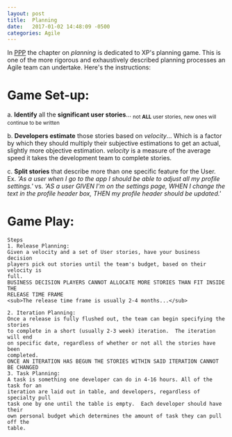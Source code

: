 ```yaml
---
layout: post
title:  Planning
date:   2017-01-02 14:48:09 -0500
categories: Agile
---
```


In [PPP](https://www.amazon.com/Software-Development-Principles-Patterns-Practices/dp/0135974445) the chapter on _planning_ is dedicated to XP's planning game.  This is one of the more rigorous and exhaustively described planning processes an Agile team can undertake.  Here's the instructions:

# Game Set-up:

a. **Identify** all the **significant user stories**...
<sub> not **ALL** user stories, new ones will continue to be written </sub> 

b. **Developers estimate** those stories based on _velocity_... Which is a factor by which they should multiply their subjective estimations to get an actual, slightly more objective estimation.
_velocity_ is a measure of the average speed it takes the development team to complete stories.  

c. **Split stories** that describe more than one specific feature for the User.
Ex.
_'As a user when I go to the app I should be able to adjust all my profile settings.'_
vs.
_'AS a user GIVEN I'm on the settings page, WHEN I change the text in the profile header box, THEN my profile header should be updated.'_

# Game Play:
```
Steps 
1. Release Planning:
Given a velocity and a set of User stories, have your business decision 
players pick out stories until the team's budget, based on their velocity is 
full.  
BUSINESS DECISION PLAYERS CANNOT ALLOCATE MORE STORIES THAN FIT INSIDE THE 
RELEASE TIME FRAME
<sub>The release time frame is usually 2-4 months...</sub> 

2. Iteration Planning: 
Once a release is fully flushed out, the team can begin specifying the stories 
to complete in a short (usually 2-3 week) iteration.  The iteration will end 
on specific date, regardless of whether or not all the stories have been 
completed.  
ONCE AN ITERATION HAS BEGUN THE STORIES WITHIN SAID ITERATION CANNOT BE CHANGED
3. Task Planning:
A task is something one developer can do in 4-16 hours. All of the task for an 
iteration are laid out in table, and developers, regardless of specialty pull 
task one by one until the table is empty.  Each developer should have their 
own personal budget which determines the amount of task they can pull off the 
table.  
```